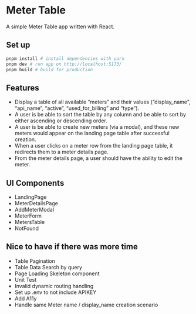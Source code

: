 
# Meter Table
A simple Meter Table app written with React.

## Set up
```bash
pnpm install # install dependencies with yarn
pnpm dev # run app on http://localhost:5173/
pnpm build # build for production
```

## Features
- Display a table of all available “meters” and their values (“display_name”, “api_name”, “active”, “used_for_billing” and “type”).
- A user is be able to sort the table by any column and be able to sort by either ascending or descending order.
- A user is be able to create new meters (via a modal), and these new meters would appear on the landing page table after successful creation.
- When a user clicks on a meter row from the landing page table, it redirects them to a meter details page. 
- From the meter details page, a user should have the ability to edit the meter.

## UI Components
- LandingPage
- MeterDetailsPage
- AddMeterModal
- MeterForm
- MetersTable
- NotFound

## Nice to have if there was more time
- Table Pagination
- Table Data Search by query
- Page Loading Skeleton component
- Unit Test
- Invalid dynamic routing handling
- Set up .env to not include APIKEY
- Add A11y
- Handle same Meter name / display_name creation scenario